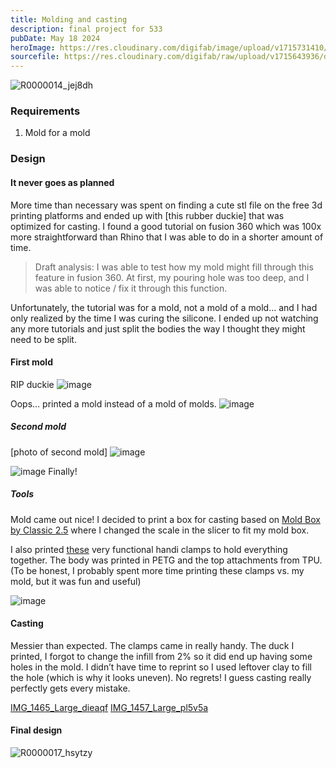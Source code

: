 ```yaml
---
title: Molding and casting
description: final project for 533
pubDate: May 18 2024
heroImage: https://res.cloudinary.com/digifab/image/upload/v1715731410/digital-fab/a7/R0000014_jej8dh.jpg
sourcefile: https://res.cloudinary.com/digifab/raw/upload/v1715643936/digital-fab/a7/ducks_lp0gg9.3mf
---
```


![R0000014_jej8dh](https://res.cloudinary.com/digifab/image/upload/v1715731410/digital-fab/a7/R0000014_jej8dh.jpg)

### Requirements

1. Mold for a mold

### Design

#### It never goes as planned

More time than necessary was spent on finding a cute stl file on the free 3d printing platforms and ended up with [this rubber duckie] that was optimized for casting. I found a good tutorial on fusion 360 which was 100x more straightforward than Rhino that I was able to do in a shorter amount of time.

> Draft analysis: I was able to test how my mold might fill through this feature in fusion 360. At first, my pouring hole was too deep, and I was able to notice / fix it through this function.

Unfortunately, the tutorial was for a mold, not a mold of a mold… and I had only realized by the time I was curing the silicone. I ended up not watching any more tutorials and just split the bodies the way I thought they might need to be split.

#### First mold

RIP duckie
![image](https://res.cloudinary.com/digifab/image/upload/v1715642308/digital-fab/a7/R0001004_Large_d0myii.jpg)

Oops… printed a mold instead of a mold of molds.
![image](https://res.cloudinary.com/digifab/image/upload/v1715641750/digital-fab/a7/IMG_1455_Large_au5egb.jpg)

##### Second mold

[photo of second mold]
![image](https://res.cloudinary.com/digifab/image/upload/v1715643722/digital-fab/a7/R0001012_Large_qnvdtf.jpg)

![image](https://res.cloudinary.com/digifab/image/upload/v1715643724/digital-fab/a7/R0001015_Large_n9dkas.jpg)
Finally!

##### Tools

Mold came out nice! I decided to print a box for casting based on [Mold Box by Classic 2.5](https://makerworld.com/en/models/56209?from=search#profileId-57801) where I changed the scale in the slicer to fit my mold box.

I also printed [these](https://makerworld.com/en/models/95058?from=search#profileId-107325) very functional handi clamps to hold everything together. The body was printed in PETG and the top attachments from TPU. (To be honest, I probably spent more time printing these clamps vs. my mold, but it was fun and useful)

![image](https://res.cloudinary.com/digifab/image/upload/v1715641993/digital-fab/a7/IMG_1458_Large_lr30bz.jpg)

#### Casting

Messier than expected. The clamps came in really handy. The duck I printed, I forgot to change the infill from 2% so it did end up having some holes in the mold. I didn’t have time to reprint so I used leftover clay to fill the hole (which is why it looks uneven). No regrets! I guess casting really perfectly gets every mistake.

[IMG_1465_Large_dieaqf](https://res.cloudinary.com/digifab/image/upload/v1715731643/digital-fab/a7/IMG_1465_Large_dieaqf.jpg)
[IMG_1457_Large_pl5v5a](https://res.cloudinary.com/digifab/image/upload/v1715731764/digital-fab/a7/IMG_1457_Large_pl5v5a.jpg)

#### Final design

![R0000017_hsytzy](https://res.cloudinary.com/digifab/image/upload/v1715731410/digital-fab/a7/R0000017_hsytzy.jpg)
